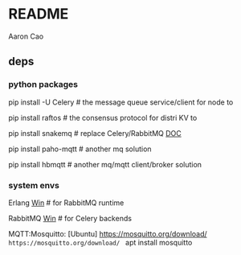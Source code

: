 # README
Aaron Cao

## deps

### python packages

pip install -U Celery  # the message queue service/client for node to 

pip install raftos # the consensus protocol for distri KV to 

pip install snakemq # replace Celery/RabbitMQ [DOC](http://www.snakemq.net)

pip install paho-mqtt # another mq solution

pip install hbmqtt # another mq/mqtt client/broker solution

### system envs

Erlang [Win](http://www.erlang.org/downloads) # for RabbitMQ runtime

RabbitMQ [Win](https://www.rabbitmq.com/install-windows.html) # for Celery backends

MQTT:Mosquitto: [Ubuntu] https://mosquitto.org/download/ ```https://mosquitto.org/download/ ``` apt install mosquitto